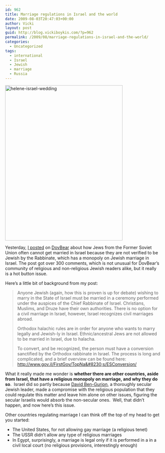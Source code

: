 ```yaml
---
id: 962
title: Marriage regulations in Israel and the world
date: 2009-08-03T20:47:03+00:00
author: Vicki
layout: post
guid: http://blog.vickiboykis.com/?p=962
permalink: /2009/08/marriage-regulations-in-israel-and-the-world/
categories:
  - Uncategorized
tags:
  - international
  - Israel
  - Jewish
  - marriage
  - Russia
---
```

[<img class="aligncenter size-full wp-image-963" title="helene-israel-wedding" src="http://blog.vickiboykis.com/wp-content/uploads/2009/08/helene-israel-wedding.jpg" alt="helene-israel-wedding" width="381" height="504" />](http://blog.vickiboykis.com/wp-content/uploads/2009/08/helene-israel-wedding.jpg)

Yesterday, [I posted](http://dovbear.blogspot.com/2009/08/jews-cant-marry-in-israel.html) on [DovBear](http://dovbear.blogspot.com/) about how Jews from the Former Soviet Union often cannot get married in Israel because they are not verified to be Jewish by the Rabbinate, which has a monopoly on Jewish marriage in Israel. The post got over 300 comments, which is not unusual for DovBear&#8217;s community of religious and non-religious Jewish readers alike, but it really is a hot button issue.

Here&#8217;s a little bit of background from my post:

> Anyone Jewish (again, how this is proven is up for debate) wishing to marry in the State of Israel must be married in a ceremony performed under the auspices of the Chief Rabbinate of Israel. Christians, Muslims, and Druze have their own authorities. There is no option for a civil marriage in Israel, however, Israel recognizes civil marriages abroad.
> 
> Orthodox halachic rules are in order for anyone who wants to marry legally and Jewish-ly in Israel. Ethnic/ancestral Jews are not allowed to be married in Israel, due to halacha.
> 
> To convert, and be recognized, the person must have a conversion sanctified by the Orthodox rabbinate in Israel. The process is long and complicated, and a brief overview can be found here: <a rel="nofollow" href="http://www.gov.il/FirstGov/TopNavEng/EngSituations/ESConversion/" target="_blank">http://www.gov.il/FirstGov/TopNa&#8230;s/ESConversion/ </a>

What it really made me wonder is **whether there are other countries, aside from Israel, that have a religious monopoly on marriage, and why they do so**.  Israel did so partly because [David Ben-Gurion](http://en.wikipedia.org/wiki/David_Ben-Gurion), a thoroughly secular Jewish leader, made a compromise with the religious population that they could regulate this matter and leave him alone on other issues, figuring the secular Israelis would absorb the non-secular ones.  Well, that didn&#8217;t happen, and now here&#8217;s this issue.

Other countries regulating marriage I can think off the top of my head to get you started:

  * The United States, for not allowing gay marriage (a religious tenet)
  * The USSR didn&#8217;t allow any type of religious marriages
  * In Egypt, surprisingly, a marriage is legal only if it is performed in a in a civil local court (no religious provisions, interestingly enough)